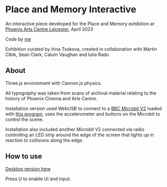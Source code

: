 # Place and Memory Interactive
An interactive piece developed for the Place and Memory exhibition at [Phoenix Arts Centre Leicester](https://www.phoenix.org.uk/art-at-phoenix/), April 2023

Code by [me](https://www.adam-stephenson.co.uk/)

Exhibition curated by Irina Tsokova, created in collaboration with Martin Cibik, Sean Clark, Calum Vaughan and Iulia Radu

## About

Three.js environment with Cannon.js physics.

All typography was taken from scans of archival material relating to the history of Phoenix Cinema and Arts Centre. 

Installation version used WebUSB to connect to a [BBC Microbit V2](https://microbit.org/new-microbit/) loaded with [this program](https://makecode.microbit.org/_UvvfAhR95crH), uses the accelerometer and buttons on the Microbit to control the scene.

Installation also included another Microbit V2 connected via radio controlling an LED strip around the edge of the screen that lights up in reaction to collisions along the edge.

## How to use
[Desktop version here](https://place-and-memory-desktop.vercel.app/)

Press U to enable UI and input.
